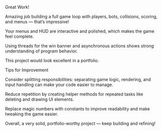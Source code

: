 Great Work!

Amazing job building a full game loop with players, bots, collisions, scoring, and menus — that’s impressive!

Your menus and HUD are interactive and polished, which makes the game feel complete.

Using threads for the win banner and asynchronous actions shows strong understanding of program behavior.

This project would look excellent in a portfolio.

Tips for Improvement

Consider splitting responsibilities: separating game logic, rendering, and input handling can make your code easier to manage.

Reduce repetition by creating helper methods for repeated tasks like deleting and drawing UI elements.

Replace magic numbers with constants to improve readability and make tweaking the game easier.

Overall, a very solid, portfolio-worthy project — keep building and refining!
